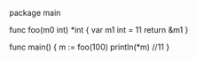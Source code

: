 package main

func foo(m0 int) *int {
	var m1 int = 11
	return &m1
}

func main() {
	m := foo(100)
	println(*m) //11
}
